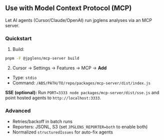 <!-- BEGIN: MCP SECTION -->
## Use with Model Context Protocol (MCP)

Let AI agents (Cursor/Claude/OpenAI) run jpglens analyses via an MCP server.

### Quickstart
1. Build:
```bash
pnpm -F @jpglens/mcp-server build
```
2. Cursor → Settings → Features → MCP → **Add**
- Type: `stdio`
- Command: `/ABS/PATH/TO/repo/packages/mcp-server/dist/index.js`

**SSE (optional):**
Run `PORT=3333 node packages/mcp-server/dist/sse.js` and point hosted agents to `http://localhost:3333`.

### Advanced
- Retries/backoff in batch runs
- Reporters: JSONL, S3 (set `JPGLENS_REPORTER=both` to enable both)
- Normalized `structuredIssues` for auto-fix agents
<!-- END: MCP SECTION -->
